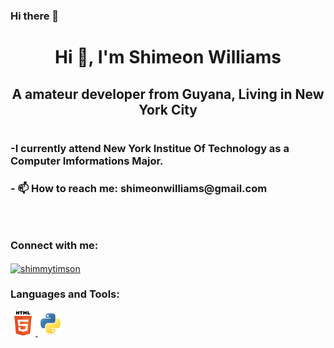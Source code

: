 ### Hi there 👋

<h1 align="center">Hi 👋, I'm Shimeon Williams</h1>
<h2 align="center">A amateur developer from Guyana, Living in New York City </h3>
<h1>
<h3> -I currently attend New York Institue Of Technology as a Computer Imformations Major.<h3>
<h3> 
<h3>- 📫 How to reach me: shimeonwilliams@gmail.com
<h3>
<br>
<h3 align="left">Connect with me:</h3>
<p align="left">
</p>
<a href="https://instagram.com/shimmytimson" target="blank"><img align="center" src="https://raw.githubusercontent.com/rahuldkjain/github-profile-readme-generator/master/src/images/icons/Social/instagram.svg" alt="shimmytimson" height="30" width="40" /></a>
</p>
<h3 align="left">Languages and Tools:</h3>
<p align="left"> <a href="https://www.w3.org/html/" target="_blank" rel="noreferrer"> <img src="https://raw.githubusercontent.com/devicons/devicon/master/icons/html5/html5-original-wordmark.svg" alt="html5" width="40" height="40"/> </a> <a href="https://www.python.org" target="_blank" rel="noreferrer"> <img src="https://raw.githubusercontent.com/devicons/devicon/master/icons/python/python-original.svg" alt="python" width="40" height="40"/> </a> </p>
<!--
**GummmyRice21/GummmyRice21** is a ✨ _special_ ✨ repository because its `README.md` (this file) appears on your GitHub profile.

Here are some ideas to get you started:

- 🔭 I’m currently working on ...
- 🌱 I’m currently learning ...
- 👯 I’m looking to collaborate on ...
- 🤔 I’m looking for help with ...
- 💬 Ask me about ...
- 📫 How to reach me: ...
- 😄 Pronouns: ...
- ⚡ Fun fact: ...
-->

